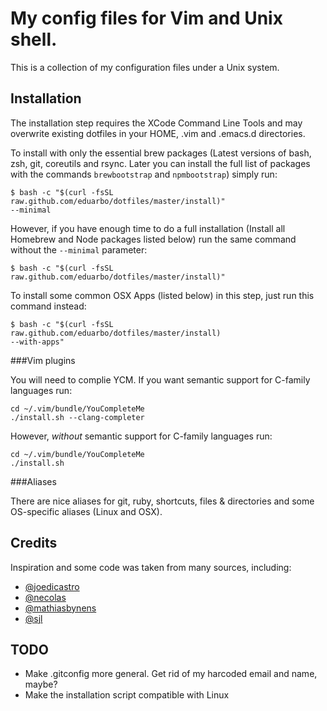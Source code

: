 My config files for Vim and Unix shell.
=======================================

This is a collection of my configuration files under a Unix system.

Installation
------------
The installation step requires the XCode Command Line Tools and may overwrite
existing dotfiles in your HOME, .vim and .emacs.d directories.


To install with only the essential brew packages (Latest versions of bash, zsh,
git, coreutils and rsync. Later you can install the full list of packages with
the commands `brewbootstrap` and `npmbootstrap`) simply run:

    $ bash -c "$(curl -fsSL raw.github.com/eduarbo/dotfiles/master/install)"
    --minimal

However, if you have enough time to do a full installation (Install all Homebrew
and Node packages listed below) run the same command without the `--minimal`
parameter:

    $ bash -c "$(curl -fsSL raw.github.com/eduarbo/dotfiles/master/install)"

To install some common OSX Apps (listed below) in this step, just run this
command instead:

    $ bash -c "$(curl -fsSL raw.github.com/eduarbo/dotfiles/master/install)
    --with-apps"

###Vim plugins

You will need to complie YCM.
If you want semantic support for C-family languages run:

    cd ~/.vim/bundle/YouCompleteMe
    ./install.sh --clang-completer

However, *without* semantic support for C-family languages run:

    cd ~/.vim/bundle/YouCompleteMe
    ./install.sh

###Aliases

There are nice aliases for git, ruby, shortcuts, files & directories and some
OS-specific aliases (Linux and OSX).

Credits
-------
Inspiration and some code was taken from many sources, including:

* [@joedicastro](https://github.com/joedicastro/dotfiles)
* [@necolas](https://github.com/necolas/dotfiles)
* [@mathiasbynens](https://github.com/mathiasbynens/dotfiles)
* [@sjl](https://bitbucket.org/sjl/dotfiles)

TODO
----
* Make .gitconfig more general. Get rid of my harcoded email and name, maybe?
* Make the installation script compatible with Linux
